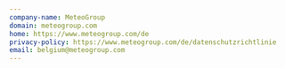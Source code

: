 ```yaml
---
company-name: MeteoGroup
domain: meteogroup.com
home: https://www.meteogroup.com/de
privacy-policy: https://www.meteogroup.com/de/datenschutzrichtlinie
email: belgium@meteogroup.com
---
```





